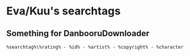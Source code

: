 # Eva/Kuu's searchtags

## Something for DanbooruDownloader

```
%searchtag%\%rating% - %id% - %artist% - %copyright% - %character
```
